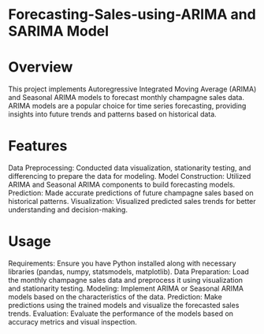 # Forecasting-Sales-using-ARIMA and SARIMA Model
# Overview
This project implements Autoregressive Integrated Moving Average (ARIMA) and Seasonal ARIMA models to forecast monthly champagne sales data. ARIMA models are a popular choice for time series forecasting, providing insights into future trends and patterns based on historical data.

# Features
Data Preprocessing: Conducted data visualization, stationarity testing, and differencing to prepare the data for modeling.
Model Construction: Utilized ARIMA and Seasonal ARIMA components to build forecasting models.
Prediction: Made accurate predictions of future champagne sales based on historical patterns.
Visualization: Visualized predicted sales trends for better understanding and decision-making.
# Usage
Requirements: Ensure you have Python installed along with necessary libraries (pandas, numpy, statsmodels, matplotlib).
Data Preparation: Load the monthly champagne sales data and preprocess it using visualization and stationarity testing.
Modeling: Implement ARIMA or Seasonal ARIMA models based on the characteristics of the data.
Prediction: Make predictions using the trained models and visualize the forecasted sales trends.
Evaluation: Evaluate the performance of the models based on accuracy metrics and visual inspection.
